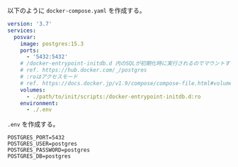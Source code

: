 以下のように `docker-compose.yaml` を作成する。

```yaml:docker-compose.yaml
version: '3.7'
services:
  posvar:
    image: postgres:15.3
    ports:
      - '5432:5432'
    # /docker-entrypoint-initdb.d 内のSQLが初期化時に実行されるのでマウントする
    # ref. https://hub.docker.com/_/postgres
    # :roはアクセスモード
    # ref. https://docs.docker.jp/v1.9/compose/compose-file.html#volumes-volume-driver
    volumes:
      - ./path/to/init/scripts:/docker-entrypoint-initdb.d:ro
    environment:
      - ./.env
```

`.env` を作成する。

```sh:.env
POSTGRES_PORT=5432
POSTGRES_USER=postgres
POSTGRES_PASSWORD=postgres
POSTGRES_DB=postgres
```
